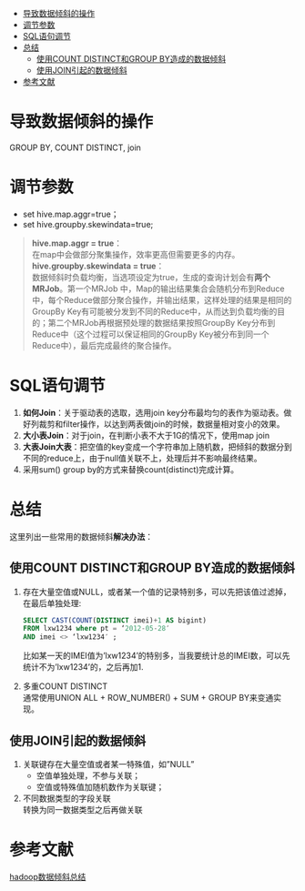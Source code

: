 * [导致数据倾斜的操作](#导致数据倾斜的操作)
* [调节参数](#调节参数)
* [SQL语句调节](#sql语句调节)
* [总结](#总结)
    * [使用COUNT DISTINCT和GROUP BY造成的数据倾斜](#使用count-distinct和group-by造成的数据倾斜)
    * [使用JOIN引起的数据倾斜](#使用join引起的数据倾斜)
* [参考文献](#参考文献)


# 导致数据倾斜的操作
GROUP BY, COUNT DISTINCT, join

# 调节参数
- set hive.map.aggr=true；
- set hive.groupby.skewindata=true;

> **hive.map.aggr = true**：   
在map中会做部分聚集操作，效率更高但需要更多的内存。   
**hive.groupby.skewindata = true**：   
数据倾斜时负载均衡，当选项设定为true，生成的查询计划会有**两个MRJob**。第一个MRJob 中，Map的输出结果集合会随机分布到Reduce中，每个Reduce做部分聚合操作，并输出结果，这样处理的结果是相同的GroupBy Key有可能被分发到不同的Reduce中，从而达到负载均衡的目的；第二个MRJob再根据预处理的数据结果按照GroupBy Key分布到Reduce中（这个过程可以保证相同的GroupBy Key被分布到同一个Reduce中），最后完成最终的聚合操作。

# SQL语句调节
1. **如何Join**：关于驱动表的选取，选用join key分布最均匀的表作为驱动表。做好列裁剪和filter操作，以达到两表做join的时候，数据量相对变小的效果。
2. **大小表Join**：对于join，在判断小表不大于1G的情况下，使用map join
3. **大表Join大表**：把空值的key变成一个字符串加上随机数，把倾斜的数据分到不同的reduce上，由于null值关联不上，处理后并不影响最终结果。
4. 采用sum() group by的方式来替换count(distinct)完成计算。

# 总结
这里列出一些常用的数据倾斜**解决办法**：
## 使用COUNT DISTINCT和GROUP BY造成的数据倾斜   
1. 存在大量空值或NULL，或者某一个值的记录特别多，可以先把该值过滤掉，在最后单独处理:   

    ```sql
    SELECT CAST(COUNT(DISTINCT imei)+1 AS bigint)
    FROM lxw1234 where pt = ‘2012-05-28′
    AND imei <> ‘lxw1234′ ;
    ```
    
    比如某一天的IMEI值为’lxw1234’的特别多，当我要统计总的IMEI数，可以先统计不为’lxw1234’的，之后再加1.

2. 多重COUNT DISTINCT   
通常使用UNION ALL + ROW_NUMBER() + SUM + GROUP BY来变通实现。

## 使用JOIN引起的数据倾斜
1. 关联键存在大量空值或者某一特殊值，如”NULL”   
    - 空值单独处理，不参与关联；   
    - 空值或特殊值加随机数作为关联键；
2. 不同数据类型的字段关联   
转换为同一数据类型之后再做关联

# 参考文献
[hadoop数据倾斜总结](https://blog.csdn.net/xinzhi8/article/details/71455883)    